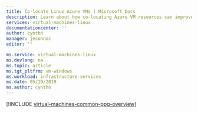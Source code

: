 ```yaml
---
title: Co-locate Linux Azure VMs | Microsoft Docs
description: Learn about how co-locating Azure VM resources can improve performance.
services: virtual-machines-linux
documentationcenter: ''
author: cynthn
manager: jeconnoc
editor: ''

ms.service: virtual-machines-linux
ms.devlang: na
ms.topic: article
ms.tgt_pltfrm: vm-windows
ms.workload: infrastructure-services
ms.date: 05/10/2019
ms.author: cynthn
---
```


[!INCLUDE [virtual-machines-common-ppg-overview](../../../includes/virtual-machines-common-ppg-overview.md)]

